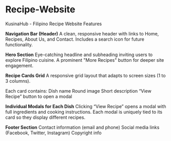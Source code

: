 # Recipe-Website

KusinaHub - Filipino Recipe Website Features

**Navigation Bar (Header)**
  A clean, responsive header with links to Home, Recipes, About Us, and Contact. Includes a search icon for future functionality.

**Hero Section**
  Eye-catching headline and subheading inviting users to explore Filipino cuisine. A prominent "More Recipes" button for deeper site engagement.

**Recipe Cards Grid**
  A responsive grid layout that adapts to screen sizes (1 to 3 columns).

Each card contains:
Dish name
Round image
Short description
“View Recipe” button to open a modal

**Individual Modals for Each Dish**
  Clicking “View Recipe” opens a modal with full ingredients and cooking instructions. Each modal is uniquely tied to its card so they display different recipes.

**Footer Section**
  Contact information (email and phone)
  Social media links (Facebook, Twitter, Instagram)
  Copyright info
